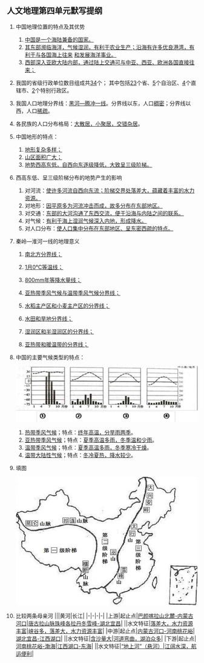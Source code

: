 ## 人文地理第四单元默写提纲

1. 中国地理位置的特点及其优势
     1. <u>中国是一个海陆兼备的国家。</u>
     2. <u>其东部濒临海洋，气候湿润，有利于农业生产；沿海有许多优良港湾，有利于与各国海上往来</u>
          <u>和发展海洋事业。</u>
     3. <u>西部深入亚欧大陆内部，通过陆上交通可与中亚、西亚、欧洲各国直接往来；</u>

2. 我国的省级行政单位数目组成共<u>34</u>个；
     其中包括<u>23</u>个省、<u>5</u>个自治区、<u>4</u>个直辖市、<u>2</u>个特别行政区。
3. 我国人口地理分界线：<u>黑河—腾冲一线</u>。分界线以东，人口<u>稠密</u>；分界线以西，人口<u>稀疏</u>。
4. 各民族的人口分布格局：<u>大散居，小聚居，交错杂居</u>。
5. 中国地形的特点：
     1. <u>地形复杂多样；</u>
     2. <u>山区面积广大；</u>
     3. <u>地势西高东低，自西向东逐级降低，大致呈三级阶梯。</u>

6. 西高东低、呈三级阶梯分布的地势产生的影响
     1. 对河流：<u>使许多河流自西向东流；阶梯交界处落差大，蕴藏着丰富的水力资源。</u>
     2. 对地形：<u>因平原多为河流冲击而成，故多分布在东部地区。</u>
     3. 对交通：<u>东部的大河沟通了东西交流，便于沿海与内陆之间的联系。</u>
     4. 对气候：<u>有利于海上湿润气候深入内地，形成降水。</u>
     5. 对人口分布：<u>使人口集中分布在东部地区、呈东密西疏的特点。</u>

7. 秦岭—淮河一线的地理意义
     1. <u>南北方分界线；</u>
     2. <u>1月0℃等温线；</u>
     3. <u>800mm年等降水量线；</u>
     4. <u>亚热带季风气候与温带季风气候分界线；</u>
     5. <u>水稻主产区和小麦主产区的分界线；</u>
     6. <u>水田和旱地分界线；</u>
     7. <u>湿润区和半湿润区的分界线；</u>

     8. <u>亚热带和暖温带的分界线；</u>

8. 中国的主要气候类型的特点：

    ![图片1](/assets/sp-hg-1.png)

    1. <u>热带季风气候</u>；特点：<u>终年高温，分旱雨两季</u>。
    2. <u>亚热带季风气候</u>；特点：<u>夏季高温多雨，冬季温和少雨</u>。
    3. <u>温带季风气候</u>；特点：<u>夏季高温多雨，冬季寒冷干燥</u>。
    4. <u>温带大陆性气候</u>；特点：<u>冬冷夏热，降水较少</u>。
    
9. 填图

    ![image-20220819145710844](/assets/sp-hg-2.png)

10. 比较两条母亲河
    |||黄河|长江|
    |-|-|-|-|
    |上游|起止点|<u>巴颜喀拉山北麓-内蒙古河口</u>|<u>唐古拉山脉珠峰各拉丹冬雪峰-湖北宜昌</u>|
    ||水文特征|<u>落差大，水力资源丰富</u>|<u>峡谷多，落差大，水力资源丰富</u>|
    |中游|起止点|<u>内蒙古河口-河南桃花峪</u>|<u>湖北宜昌-江西湖口</u>|
    ||水文特征|<u>含沙量大</u>|<u>河道弯曲，湖泊众多</u>|
    |下游|起止点|<u>河南桃花峪-渤海</u>|<u>江西湖口-东海</u>|
    ||水文特征|<u>“地上河”（悬河）</u>|<u>江阔水深，航运便利</u>|